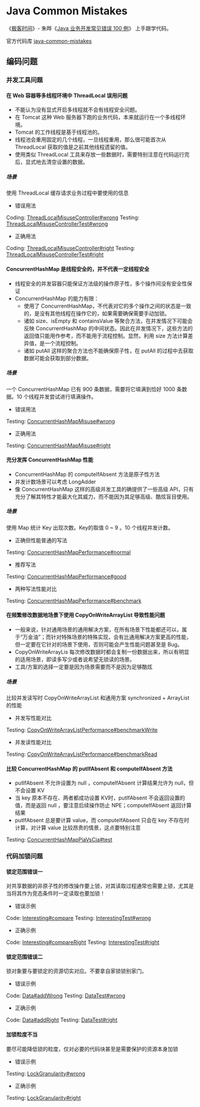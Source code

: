 # Java Common Mistakes
《[极客时间](https://time.geekbang.org/)》- 朱晔《[Java 业务开发常见错误 100 例](https://time.geekbang.org/column/intro/294)》 上手跟学代码。

官方代码库 [java-common-mistakes](https://github.com/JosephZhu1983/java-common-mistakes)

## 编码问题

### 并发工具问题

#### 在 Web 容器等多线程环境中 ThreadLocal 误用问题

* 不能认为没有显式开启多线程就不会有线程安全问题。
* 在 Tomcat 这种 Web 服务器下跑的业务代码，本来就运行在一个多线程环境。
* Tomcat 的工作线程是基于线程池的。
* 线程池会重用固定的几个线程，一旦线程重用，那么很可能首次从 ThreadLocal 获取的值是之前其他线程遗留的值。
* 使用类似 ThreadLocal 工具来存放一些数据时，需要特别注意在代码运行完后，显式地去清空设置的数据。

##### 场景

使用 ThreadLocal 缓存请求业务过程中要使用的信息

* 错误用法

Coding: [ThreadLocalMisuseController#wrong](./coding-concurrent-tools-web-thread-local/src/main/java/org/geektime/java/common/mistakes/coding/concurrent/tools/thread/local/ThreadLocalMisuseController.java#L27)
Testing: [ThreadLocalMisuseControllerTest#wrong](./coding-concurrent-tools-web-thread-local/src/test/java/org/geektime/java/common/mistakes/coding/concurrent/tools/thread/local/ThreadLocalMisuseControllerTest.java#L27)

* 正确用法

Coding: [ThreadLocalMisuseController#right](./coding-concurrent-tools-web-thread-local/src/main/java/org/geektime/java/common/mistakes/coding/concurrent/tools/thread/local/ThreadLocalMisuseController.java#L38)
Testing: [ThreadLocalMisuseControllerTest#right](./coding-concurrent-tools-web-thread-local/src/test/java/org/geektime/java/common/mistakes/coding/concurrent/tools/thread/local/ThreadLocalMisuseControllerTest.java#L55)

#### ConcurrentHashMap 是线程安全的，并不代表一定线程安全

* 线程安全的并发容器只能保证方法级的操作原子性，多个操作间没有安全性保证
* ConcurrentHashMap 的能力有限：
    * 使用了 ConcurrentHashMap，不代表对它的多个操作之间的状态是一致的，是没有其他线程在操作它的，如果需要确保需要手动加锁。
    * 诸如 size、isEmpty 和 containsValue 等聚合方法，在并发情况下可能会反映 ConcurrentHashMap 的中间状态。因此在并发情况下，这些方法的返回值只能用作参考，而不能用于流程控制。显然，利用 size 方法计算差异值，是一个流程控制。
    * 诸如 putAll 这样的聚合方法也不能确保原子性，在 putAll 的过程中去获取数据可能会获取到部分数据。

##### 场景

一个 ConcurrentHashMap 已有 900 条数据，需要将它填满到恰好 1000 条数据。10 个线程并发尝试进行填满操作。

* 错误用法

Testing: [ConcurrentHashMapMisuse#wrong](./coding-concurrent-tools-concurrent-hash-map/src/test/java/org/geektime/java/common/mistakes/coding/concurrent/tools/concurrent/hash/map/ConcurrentHashMapMisuse.java#L43)

* 正确用法

Testing: [ConcurrentHashMapMisuse#right](./coding-concurrent-tools-concurrent-hash-map/src/test/java/org/geektime/java/common/mistakes/coding/concurrent/tools/concurrent/hash/map/ConcurrentHashMapMisuse.java#L63)

#### 充分发挥 ConcurrentHashMap 性能

* ConcurrentHashMap 的 computeIfAbsent 方法是原子性方法
* 并发计数场景可以考虑 LongAdder
* 像 ConcurrentHashMap 这样的高级并发工具的确提供了一些高级 API，只有充分了解其特性才能最大化其威力，而不能因为其足够高级、酷炫盲目使用。

##### 场景

使用 Map 统计 Key 出现次数。Key的取值 0 ~ 9 。10 个线程并发计数。

* 正确但性能普通的写法

Testing: [ConcurrentHashMapPerformance#normal](./coding-concurrent-tools-concurrent-hash-map/src/test/java/org/geektime/java/common/mistakes/coding/concurrent/tools/concurrent/hash/map/ConcurrentHashMapPerformance.java#L41)

* 推荐写法

Testing: [ConcurrentHashMapPerformance#good](./coding-concurrent-tools-concurrent-hash-map/src/test/java/org/geektime/java/common/mistakes/coding/concurrent/tools/concurrent/hash/map/ConcurrentHashMapPerformance.java#L71)

* 两种写法性能对比

Testing: [ConcurrentHashMapPerformance#benchmark](./coding-concurrent-tools-concurrent-hash-map/src/test/java/org/geektime/java/common/mistakes/coding/concurrent/tools/concurrent/hash/map/ConcurrentHashMapPerformance.java#L94)

#### 在频繁修改数据地场景下使用 CopyOnWriteArrayList 导致性能问题

* 一般来说，针对通用场景的通用解决方案，在所有场景下性能都还可以，属于“万金油”；而针对特殊场景的特殊实现，会有比通用解决方案更高的性能，但一定要在它针对的场景下使用，否则可能会产生性能问题甚至是 Bug。
* CopyOnWriteArrayLis 每次修改数据时都会复制一份数据出来，所以有明显的适用场景，即读多写少或者说希望无锁读的场景。
* 工具/方案的选择一定要是因为场景需要而不是因为足够酷炫

##### 场景

比较并发读写时 CopyOnWriteArrayList 和通用方案 synchronized + ArrayList 的性能

* 并发写性能对比

Testing: [CopyOnWriteArrayListPerformance#benchmarkWrite](./coding-concurrent-tools-copy-on-write-array-list/src/test/java/org/geektime/java/common/mistakes/coding/concurrent/tools/copy/on/write/array/list/CopyOnWriteArrayListPerformance.java#31)

* 并发读性能对比

Testing: [CopyOnWriteArrayListPerformance#benchmarkRead](./coding-concurrent-tools-copy-on-write-array-list/src/test/java/org/geektime/java/common/mistakes/coding/concurrent/tools/copy/on/write/array/list/CopyOnWriteArrayListPerformance.java#56)

#### 比较 ConcurrentHashMap 的 putIfAbsent 和 computeIfAbsent 方法

* putIfAbsent 不允许设置为 null ，computeIfAbsent 计算结果允许为 null，但不会设置 KV 
* 当 key 原本不存在、两者都成功设置 KV时，putIfAbsent 不会返回设置的值，而是返回 null ，要注意后续操作防止 NPE；computeIfAbsent 返回计算结果
* putIfAbsent 总是要计算 value，而 computeIfAbsent 只会在 key 不存在时计算，对计算 value 比较昂贵的情景，这点要特别注意

Testing: [ConcurrentHashMapPiaVsCia#test](./coding-concurrent-tools-concurrent-hash-map/src/test/java/org/geektime/java/common/mistakes/coding/concurrent/tools/concurrent/hash/map/ConcurrentHashMapPiaVsCia.java#L35)

### 代码加锁问题

#### 锁定范围错误一

对共享数据的非原子性的修改操作要上锁，对其读取过程通常也需要上锁，尤其是当将其作为竞态条件时一定读取也要加锁！

* 错误示例

Code: [Interesting#compare](./coding-lock/src/main/java/org/geektime/java/common/mistakes/coding/lock/Interesting.java#L33)
Testing: [InterestingTest#wrong](./coding-lock/src/test/java/org/geektime/java/common/mistakes/coding/lock/InterestingTest.java#L18)

* 正确示例

Code: [Interesting#compareRight](./coding-lock/src/main/java/org/geektime/java/common/mistakes/coding/lock/Interesting.java#L48)
Testing: [InterestingTest#right](./coding-lock/src/test/java/org/geektime/java/common/mistakes/coding/lock/InterestingTest.java#L40)

#### 锁定范围错误二

锁对象要与要锁定的资源切实对应。不要拿自家锁锁别家门。

* 错误示例

Code: [Data#addWrong](./coding-lock/src/main/java/org/geektime/java/common/mistakes/coding/lock/Data.java#L21)
Testing: [DataTest#wrong](./coding-lock/src/test/java/org/geektime/java/common/mistakes/coding/lock/DataTest.java#L26)

* 正确示例

Code: [Data#addRight](./coding-lock/src/main/java/org/geektime/java/common/mistakes/coding/lock/Data.java#L34)
Testing: [DataTest#right](./coding-lock/src/test/java/org/geektime/java/common/mistakes/coding/lock/DataTest.java#L34)

#### 加锁粒度不当

要尽可能降低锁的粒度，仅对必要的代码块甚至是需要保护的资源本身加锁

* 错误示例

Testing: [LockGranularity#wrong](./coding-lock/src/test/java/org/geektime/java/common/mistakes/coding/lock/LockGranularity.java#L42)

* 正确示例

Testing: [LockGranularity#right](./coding-lock/src/test/java/org/geektime/java/common/mistakes/coding/lock/LockGranularity.java#L55)
